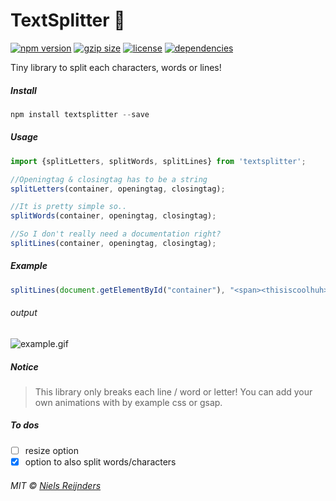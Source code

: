 # TextSplitter 🥭

[![npm version](https://img.shields.io/npm/v/textsplitter.svg?style=for-the-badge&colorB=ACC7C3)](https://www.npmjs.com/package/textsplitter)
[![gzip size](https://img.shields.io/bundlephobia/minzip/textsplitter.svg?colorB=ACC7C3&label=GZIP%20SIZE&style=for-the-badge)](https://unpkg.com/textsplitter)
[![license](https://img.shields.io/npm/l/textsplitter.svg?style=for-the-badge&colorB=ACC7C3)](https://github.com/nielsreijnders/textsplitter/blob/master/LICENSE)
[![dependencies](https://img.shields.io/badge/dependencies-none-ff69b4.svg?style=for-the-badge&colorB=ACC7C3)](https://github.com)

Tiny library to split each characters, words or lines! 

##### Install

```js
npm install textsplitter --save
```

##### Usage

```js
import {splitLetters, splitWords, splitLines} from 'textsplitter';

//Openingtag & closingtag has to be a string
splitLetters(container, openingtag, closingtag);

//It is pretty simple so..
splitWords(container, openingtag, closingtag);

//So I don't really need a documentation right?
splitLines(container, openingtag, closingtag);
```

##### Example

```js
splitLines(document.getElementById("container"), "<span><thisiscoolhuh>", "</thisiscoolhuh></span>");
```
###### output

![example.gif](https://media.giphy.com/media/jxchZz0EDhQ7QmYEwD/giphy.gif)

##### Notice

> This library only breaks each line / word or letter! You can add your own animations with by example css or gsap.

##### To dos

- [ ] resize option
- [x] option to also split words/characters

###### MIT © <a href="#?????portfolio_coming_soon">Niels Reijnders</a>
